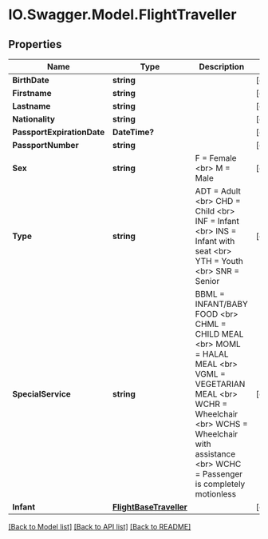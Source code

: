 # IO.Swagger.Model.FlightTraveller
## Properties

Name | Type | Description | Notes
------------ | ------------- | ------------- | -------------
**BirthDate** | **string** |  | [optional] 
**Firstname** | **string** |  | [optional] 
**Lastname** | **string** |  | [optional] 
**Nationality** | **string** |  | [optional] 
**PassportExpirationDate** | **DateTime?** |  | [optional] 
**PassportNumber** | **string** |  | [optional] 
**Sex** | **string** | F &#x3D; Female &lt;br&gt; M &#x3D; Male | [optional] 
**Type** | **string** | ADT &#x3D; Adult &lt;br&gt; CHD &#x3D; Child &lt;br&gt; INF &#x3D; Infant &lt;br&gt; INS &#x3D; Infant with seat &lt;br&gt; YTH &#x3D; Youth &lt;br&gt; SNR &#x3D; Senior | [optional] 
**SpecialService** | **string** | BBML &#x3D; INFANT/BABY FOOD &lt;br&gt; CHML &#x3D; CHILD MEAL &lt;br&gt; MOML &#x3D; HALAL MEAL &lt;br&gt; VGML &#x3D; VEGETARIAN MEAL &lt;br&gt; WCHR &#x3D; Wheelchair &lt;br&gt; WCHS &#x3D; Wheelchair with assistance &lt;br&gt; WCHC &#x3D; Passenger is completely motionless | [optional] 
**Infant** | [**FlightBaseTraveller**](FlightBaseTraveller.md) |  | [optional] 

[[Back to Model list]](../README.md#documentation-for-models) [[Back to API list]](../README.md#documentation-for-api-endpoints) [[Back to README]](../README.md)

